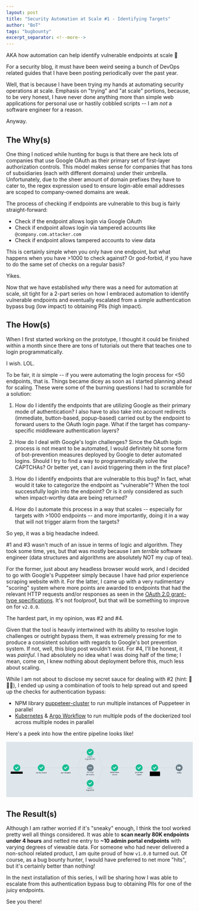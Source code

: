 ```yaml
---
layout: post
title: "Security Automation at Scale #1 - Identifying Targets"
author: "BoT"
tags: "bugbounty"
excerpt_separator: <!--more-->
---
```


AKA how automation can help identify vulnerable endpoints at scale 🚀

<!--more-->

For a security blog, it must have been weird seeing a bunch of DevOps related guides that I have been posting periodically over the past year.

Well, that is because I have been trying my hands at automating security operations at scale. Emphasis on "trying" and "at scale" portions, because, to be very honest, I have never done anything more than simple web applications for personal use or hastily cobbled scripts -- I am _not_ a software engineer for a reason.

Anyway.

## The Why(s)

One thing I noticed while hunting for bugs is that there are heck lots of companies that use Google OAuth as their primary set of first-layer authorization controls. This model makes sense for companies that has tons of subsidiaries (each with different domains) under their umbrella. Unfortunately, due to the sheer amount of domain prefixes they have to cater to, the regex expression used to ensure login-able email addresses are scoped to company-owned domains are weak.

The process of checking if endpoints are vulnerable to this bug is fairly straight-forward:

- Check if the endpoint allows login via Google OAuth
- Check if endpoint allows login via tampered accounts like `@company.com.attacker.com`
- Check if endpoint allows tampered accounts to view data

This is certainly simple when you only have one endpoint, but what happens when you have >1000 to check against? Or god-forbid, if you have to do the same set of checks on a regular basis?

Yikes.

Now that we have established _why_ there was a need for automation at scale, sit tight for a 2-part series on how I embraced automation to identify vulnerable endpoints and eventually escalated from a simple authentication bypass bug (low impact) to obtaining PIIs (high impact).

## The How(s)

When I first started working on the prototype, I thought it could be finished within a month since there are tons of tutorials out there that teaches one to login programmatically.

I wish. LOL.

To be fair, it _is_ simple -- if you were automating the login process for <50 endpoints, that is. Things became dicey as soon as I started planning ahead for scaling. These were some of the burning questions I had to scramble for a solution:

1. How do I identify the endpoints that are utilizing Google as their primary mode of authentication? I also have to also take into account redirects (immediate, button-based, popup-based) carried out by the endpoint to forward users to the OAuth login page. What if the target has company-specific middleware authentication layers?

2. How do I deal with Google's login challenges? Since the OAuth login process is not meant to be automated, I would definitely hit some form of bot-prevention measures deployed by Google to deter automated logins. Should I try to find a way to programmatically solve the CAPTCHAs? Or better yet, can I avoid triggering them in the first place?

3. How do I identify endpoints that are vulnerable to this bug? In fact, what would it take to categorize the endpoint as "vulnerable"? When the tool successfully login into the endpoint? Or is it only considered as such when impact-worthy data are being returned?

4. How do I automate this process in a way that scales -- especially for targets with >1000 endpoints -- and more importantly, doing it in a way that will not trigger alarm from the targets?

So yep, it was a big headache indeed.

#1 and #3 wasn't much of an issue in terms of logic and algorithm. They took some time, yes, but that was mostly because I am _terrible_ software engineer (data structures and algorithms are absolutely NOT my cup of tea).

For the former, just about any headless browser would work, and I decided to go with Google's Puppeteer simply because I have had prior experience scraping website with it. For the latter, I came up with a very rudimentary "scoring" system where more points are awarded to endpoints that had the relevant HTTP requests and/or responses as seen in the [OAuth 2.0 grant-type specifications](https://portswigger.net/web-security/oauth/grant-types). It's not foolproof, but that will be something to improve on for `v2.0.0`.

The hardest part, in my opinion, was #2 and #4.

Given that the tool is heavily intertwined with its ability to resolve login challenges or outright bypass them, it was extremely pressing for me to produce a consistent solution with regards to Google's bot prevention system. If not, well, this blog post wouldn't exist. For #4, I'll be honest, it was _painful_. I had absolutely no idea what I was doing half of the time; I mean, come on, I knew nothing about deployment before this, much less about scaling.

While I am not about to disclose my secret sauce for dealing with #2 (hint: 💸💸💸), I ended up using a combination of tools to help spread out and speed up the checks for authentication bypass:

- NPM library [puppeteer-cluster](https://github.com/thomasdondorf/puppeteer-cluster) to run multiple instances of Puppeteer in parallel
- [Kubernetes](https://kubernetes.io/) & [Argo Workflow](https://argoproj.github.io/argo-workflows/) to run multiple pods of the dockerized tool across multiple nodes in parallel

Here's a peek into how the entire pipeline looks like!

![Automation pipeline via Argo Workflow](../assets/202205_sec_automation/redacted-argo-workflow.png)

## The Result(s)

Although I am rather worried if it's "sneaky" enough, I think the tool worked pretty well all things considered. It was able to **scan nearly 80K endpoints under 4 hours** and netted me entry to **~10 admin portal endpoints** with varying degrees of viewable data. For someone who had never delivered a non-school related product, I am quite proud of how `v1.0.0` turned out. Of course, as a bug bounty hunter, I would have preferred to net more "hits", but it's certainly better than nothing!

In the next installation of this series, I will be sharing how I was able to escalate from this authentication bypass bug to obtaining PIIs for one of the juicy endpoints.

See you there!
